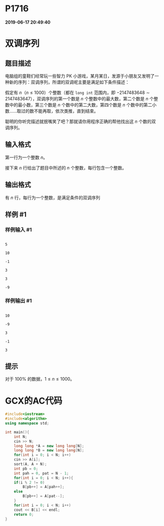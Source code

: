 
# P1716

**2019-06-17 20:49:40**
    
# 双调序列

## 题目描述

电脑组的童鞋们经常玩一些智力 PK 小游戏，某月某日，发源于小朋友又发明了一种新的序列：双调序列，所谓的双调呢主要是满足如下条件描述：

假定有 $n$（$n \le 1000$）个整数（都在 `long int` 范围内，即 $-2147483648 \sim 2147483647$），双调序列的第一个数是 $n$ 个整数中的最大数，第二个数是 $n$ 个整数中的最小数，第三个数是 $n$ 个数中的第二大数，第四个数是 $n$ 个数中的第二小数……取过的数不能再取，依次类推，直到结束。

聪明的你听完描述就抿嘴笑了吧？那就请你用程序正确的帮他找出这 $n$ 个数的双调序列。

## 输入格式

第一行为一个整数 $n$。

接下来 $n$ 行给出了题目中所述的 $n$ 个整数，每行包含一个整数。

## 输出格式

有 $n$ 行，每行为一个整数，是满足条件的双调序列

## 样例 #1

### 样例输入 #1

```
5
10
-1
3
3
-9
```

### 样例输出 #1

```
10
-9
3
-1
3
```

## 提示

对于 $100 \%$ 的数据，$1 \le n \le 1000$。

# GCX的AC代码
```cpp
#include<iostream>
#include<algorithm>
using namespace std;

int main(){
    int N;
    cin >> N;
    long long *A = new long long[N];
    long long *B = new long long[N];
    for(int i = 0; i < N; i++)
	cin >> A[i];
    sort(A, A + N);
    int pb = 0;
    int pah = 0, pat = N - 1;
    for(int i = 0; i < N; i++){
	if(i % 2 != 0)
	    B[pb++] = A[pah++];
	else
	    B[pb++] = A[pat--];
    }
    for(int i = 0; i < N; i++)
	cout << B[i] << endl;
    return 0;
}

```

